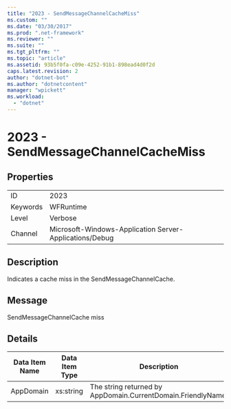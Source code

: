 ```yaml
---
title: "2023 - SendMessageChannelCacheMiss"
ms.custom: ""
ms.date: "03/30/2017"
ms.prod: ".net-framework"
ms.reviewer: ""
ms.suite: ""
ms.tgt_pltfrm: ""
ms.topic: "article"
ms.assetid: 93b5f0fa-c09e-4252-91b1-898ead4d0f2d
caps.latest.revision: 2
author: "dotnet-bot"
ms.author: "dotnetcontent"
manager: "wpickett"
ms.workload: 
  - "dotnet"
---
```

# 2023 - SendMessageChannelCacheMiss
## Properties  

|||  
|-|-|  
|ID|2023|  
|Keywords|WFRuntime|  
|Level|Verbose|  
|Channel|Microsoft-Windows-Application Server-Applications/Debug|  

## Description  
 Indicates a cache miss in the SendMessageChannelCache.  

## Message  
 SendMessageChannelCache miss  

## Details  


| Data Item Name | Data Item Type |                         Description                          |
|----------------|----------------|--------------------------------------------------------------|
|   AppDomain    |   xs:string    | The string returned by AppDomain.CurrentDomain.FriendlyName. |

